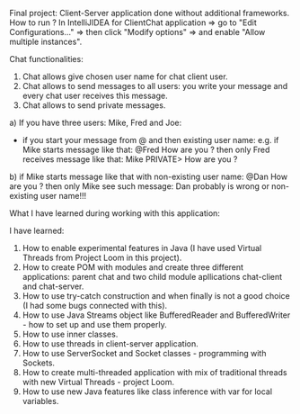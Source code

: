 Final project: Client-Server application done without additional frameworks.
How to run ?
In IntelliJIDEA for ClientChat application => go to "Edit Configurations..." => then click "Modify options" => and enable "Allow multiple instances".

Chat functionalities:
1. Chat allows give chosen user name for chat client user.
2. Chat allows to send messages to all users: you write your message and every chat user receives this message.
3. Chat allows to send private messages. 

a) If you have three users: Mike, Fred and Joe:
- if you start your message from @ and then existing user name:
e.g. if Mike starts message like that:		@Fred How are you ?
then only Fred receives message like that:
Mike PRIVATE> How are you ?

b) if Mike starts message like that with non-existing user name: @Dan How are you ?
then only Mike see such message:
Dan probably is wrong or non-existing user name!!!

What I have learned during working with this application:

I have learned:
1. How to enable experimental features in Java (I have used Virtual Threads from Project Loom in this project).
2. How to create POM with modules and create three different applications: parent chat and two child module apllications chat-client and chat-server.
3. How to use try-catch construction and when finally is not a good choice (I had some bugs connected with this).
4. How to use Java Streams object like BufferedReader and BufferedWriter - how to set up and use them properly.
5. How to use inner classes.
6. How to use threads in client-server application.
7. How to use ServerSocket and Socket classes - programming with Sockets.
8. How to create multi-threaded application with mix of traditional threads with new Virtual Threads - project Loom.
9. How to use new Java features like class inference with var for local variables.